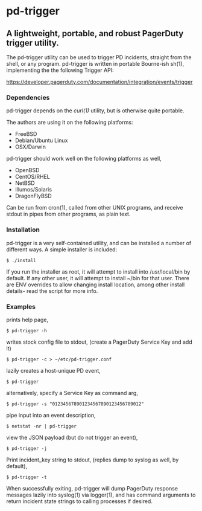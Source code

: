 pd-trigger
====================

A lightweight, portable, and robust PagerDuty trigger utility.
---------------------

The pd-trigger  utility can be used to trigger PD incidents, straight from the
shell, or any program.  pd-trigger is written in portable Bourne-ish sh(1),
implementing the the following Trigger API:

  https://developer.pagerduty.com/documentation/integration/events/trigger

### Dependencies

pd-trigger depends on the *curl(1)* utility, but is otherwise quite portable.

The authors are using it on the following platforms:

-   FreeBSD
-   Debian/Ubuntu Linux
-   OSX/Darwin

pd-trigger should work well on the following platforms as well,

-    OpenBSD
-    CentOS/RHEL 
-    NetBSD
-    Illumos/Solaris
-    DragonFlyBSD

Can be run from cron(1), called from other UNIX programs, and receive stdout
in pipes from other programs, as plain text.


### Installation

pd-trigger is a very self-contained utility, and can be installed a number
of different ways.  A simple installer is included:

    $ ./install

If you run the installer as root, it will attempt to install into
/usr/local/bin by default.  If any other user, it will attempt to
install ~/bin for that user.  There are ENV overrides to allow 
changing install location, among other install details- read the
script for more info.

    
### Examples

prints help page,

    $ pd-trigger -h

writes stock config file to stdout,
(create a PagerDuty Service Key and add it)

    $ pd-trigger -c > ~/etc/pd-trigger.conf

lazily creates a host-unique PD event,

    $ pd-trigger

alternatively, specify a Service Key as command arg,

    $ pd-trigger -s "012345678901234567890123456789012"

pipe input into an event description,

    $ netstat -nr | pd-trigger

view the JSON payload (but do not trigger an event),

    $ pd-trigger -j

Print incident_key string to stdout,
(replies dump to syslog as well, by default),

    $ pd-trigger -t

When successfully exiting, pd-trigger will dump PagerDuty response messages
lazily into syslog(1) via logger(1), and has command arguments to return
incident state strings to calling processes if desired.


